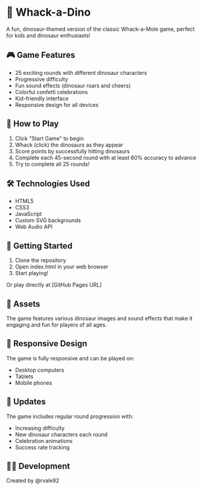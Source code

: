 # 🦖 Whack-a-Dino

A fun, dinosaur-themed version of the classic Whack-a-Mole game, perfect for kids and dinosaur enthusiasts!

## 🎮 Game Features

- 25 exciting rounds with different dinosaur characters
- Progressive difficulty
- Fun sound effects (dinosaur roars and cheers)
- Colorful confetti celebrations
- Kid-friendly interface
- Responsive design for all devices

## 🎯 How to Play

1. Click "Start Game" to begin
2. Whack (click) the dinosaurs as they appear
3. Score points by successfully hitting dinosaurs
4. Complete each 45-second round with at least 60% accuracy to advance
5. Try to complete all 25 rounds!

## 🛠️ Technologies Used

- HTML5
- CSS3
- JavaScript
- Custom SVG backgrounds
- Web Audio API

## 🚀 Getting Started

1. Clone the repository
2. Open index.html in your web browser
3. Start playing!

Or play directly at [GitHub Pages URL]

## 🎨 Assets

The game features various dinosaur images and sound effects that make it engaging and fun for players of all ages.

## 📱 Responsive Design

The game is fully responsive and can be played on:
- Desktop computers
- Tablets
- Mobile phones

## 🔄 Updates

The game includes regular round progression with:
- Increasing difficulty
- New dinosaur characters each round
- Celebration animations
- Success rate tracking

## 👨‍💻 Development

Created by @rvale92 